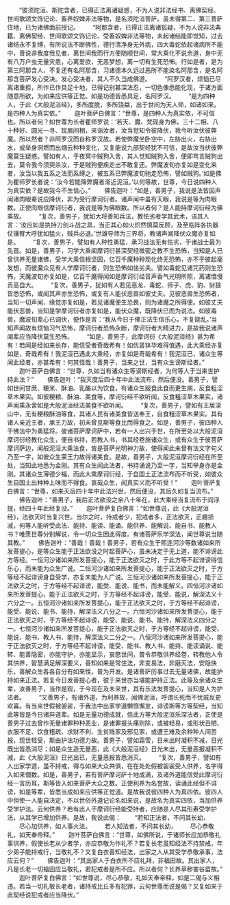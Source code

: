 <!-- { "loadSidebar": true } -->
　　“彼须陀洹、斯陀含者，已得正法离诸疑惑，不为人说非法经书、离佛契经、世间歌颂文饰记论、畜养奴婢非法等物，是名须陀洹菩萨。虽未得第二、第三菩萨住地，已为诸佛面前授记。
　　“阿那含者，已得正法离诸狐疑，不为人说非法典籍、离佛契经、世间歌颂文饰记论、受畜奴婢非法等物，未起诸结能即觉知，过去诸结永不复缚，有所说法不断佛性，德行清净身无外病，四大毒蛇依起诸病所不能中，善说非我度我见者，离世间我而行方便随顺世间，常大乘化不说余道，身中无有八万户虫无量灾患，心离爱欲，无恶梦想，离一切有生死恐怖。行如是者，是为第三阿那含人，不复还有名阿那含，习诸德本久远过恶所不能染名阿那含，是名阿那含菩萨发心受决。发心受决者，其人不久当成佛道。
　　“阿罗汉者，烦恼已尽离诸重担，所作已作具足十地，已得记别甚深法忍，一切色像悉能化现，于诸方面随意所欲，为如来应供等正觉。如是功德皆悉具足，名阿罗汉。
　　“是为四种人，于此《大般泥洹经》，多所度脱，多所饶益，出于世间为天人师，如诸如来。是四种人为真实依。”
　　迦叶菩萨白佛言：“世尊，是四种人为真实依，不可信也。所以者何？如世尊为长者瞿师罗说：‘若天、魔、梵现身为佛，三十二相、八十种好、圆光一寻、现眉间相，来诣汝者，汝当觉知令彼降伏，我今听汝伏彼弊魔。所以然者？非阿罗汉而自称罗汉故。若使弊魔坐卧空中，左胁出火，右胁出水，或举身洞燃而出烟云种种变化，又复能说九部契经犹不可信，是故汝当伏彼弊魔莫生疑惑。譬如有人，于夜冥中贼狗入舍，其人觉知贼狗入舍，便即骂言贼狗出去，莫令我今须臾杀汝，于是贼狗便疾走出不敢复还。弊魔波旬亦复如是变化来者，汝当以我五系之法而系缚之，被五系已弊魔波旬驰走恐怖，譬如贼狗。’如是佛为瞿师罗长者说：‘汝今若能降弊魔者渐近泥洹。’以何等故，世尊，今日说四种人为真实依？是故我今不生信心。”
　　佛告迦叶：“如是，善男子，我说是法皆因声闻诸肉眼辈说应降伏，非为受行摩诃衍者。诸声闻中虽有天眼，我说是等为肉眼数。正使肉眼信摩诃衍者，我说是等为佛眼数。所以者何？是人能持摩诃衍经为佛乘故。
　　“复次，善男子，犹如大将善知兵法，教怯劣者学其武术，语其人言：‘汝应如是执持刀剑斗战之具，当正其心如火炽然慎莫反顾，及至临阵各执器仗攘臂大呼犹如猛火，贼兵必退。’世雄导师为三界将，教诸声闻降伏众魔亦复如是。
　　“复次，善男子，譬如有人种性勇猛，承习战法无有怯劣，于诸战士最为先首。如是，善男子，习学大乘闻摩诃衍甚深契经微密之教不生恐怖，当知是人已曾供养无量诸佛，受学大乘信根坚固，亿百千魔种种现化终无恐怖，亦不于彼起毫发想，而彼魔众见有人学摩诃衍者，则生恐怖如怯劣夫。譬如毒蛇见诸咒药则生恐怖，天魔波旬亦复如是，亿百千魔得闻如是摩诃衍经音声香气光明所照，离诸憍慢贡高自大。
　　“复次，善男子，犹如有人若见恶龙、毒蛇、师子、虎、豹、豺狼皆悉恐怖，或闻其声亦生恐怖，或复有人能伏恶兽如彼丈夫。见彼恶兽生恐怖者，当知一切声闻、缘觉亦复如是，若见诸魔便生恐畏，则为诸魔之所得便。如彼丈夫能伏恶兽，当知是学摩诃衍者亦复如是，能伏众魔，既降伏已而为说法。如彼毒兽，魔波旬辈心已调伏，便作是言：‘我从今日于佛正法生信乐心，不复娆乱。’当知声闻故有烦恼习气恐怖，摩诃衍者恐怖永断，摩诃衍者大精进力，是故我说诸声闻辈应当降伏莫生恐怖。
　　“如是，善男子，此摩诃衍《大般泥洹经》甚为希有！若闻是经如来长存，能信受者奇哉希有！如优昙钵华难得值遇，此大乘经亦复如是，奇哉希有！我泥洹已遇此大乘经，亦复如是奇哉希有！我泥洹已，诸众生等闻此经者，亦甚希有！何其怪哉！善男子，当来之世，当有众生谤斯经者。”
　　迦叶菩萨白佛言：“世尊，久如当有诸众生等谤斯经者，为何等人于当来世护持此法？”
　　佛告迦叶：“我灭度后四十年中此法流布，然后便没。善男子，譬如世间甘蔗、粳米、酥油、乳酪以为饮食，有诸众生服食此食而更生病，反食粗涩草木果实。如彼粳粮、酥油、美食等，摩诃衍经不欲听闻，反食粗涩草木果实，诸声闻乘永舍如是大般泥洹经法美食不欲听闻。
　　“复次，善男子，譬如有王居深山中，无有粳粮酥油等食，其诸人民有诸美食皆送奉王，自食粗涩草木果实。其有诸人亲近王者，承王力故，初未曾见斯等食比而得食之。如是，善男子，彼四种人于佛法中为勇猛将。彼诸菩萨摩诃萨中，若有一人出兴于世，在所至处以大般泥洹摩诃衍经教化众生，便自书持，若教人书，书其经卷施诸众生，或有众生于彼菩萨摩诃萨边，闻般泥洹大乘法食，皆是菩萨光明神力故，使得闻此未曾有法文字句义乃至一字，如彼众生蒙王力故得诸美食。是故，善男子，大般泥洹摩诃衍经在所至处，当知此地悉为金刚。其有众生闻此法者，书持诵说乃至一字，当知举身亦是金刚。其诸众生薄德少福，而此大乘摩诃衍经，于自国土正法流布而不听受，如彼众生自国土出种种上味而不得食。哀哉众生，闻真实义而不听受！”
　　迦叶菩萨复白佛言：“世尊，如来灭后四十年中此法兴世，然后便没，其后久如复当流布。”
　　佛告迦叶：“善男子，我后正法欲没之余八十年在，此大乘经当复流布于阎浮提，经四十年此经复没。”
　　迦叶菩萨复白佛言：“如世尊说，此《大般泥洹经》，法欲灭时当复兴世。当尔之时，持戒者少，犯戒者多，正法欲灭，正趣损减，何等人能听受此法、能持、能读、能诵、能供养、能解说、能自书、能教人书？唯愿世尊分别解说，令一切众生因此得度。有诸菩萨乐学深法，闻世尊说当随其教。”
　　佛告迦叶：“善哉！善哉！善男子，若有众生于熙连河沙等数诸如来所发菩提心，是等众生能于正法欲没之时起菩萨心，虽未决定于无上道，能不诽谤此方等经。一恒河沙诸如来所发菩提心，能于正法欲灭之时，于此方等不起诽谤得信乐心，而未能为众生广说。二恒河沙诸如来所发菩提心，能于正法欲灭之时，于方等经不起诽谤身自受学，亦复未能为人广说。三恒河沙诸如来所发菩提心，能于正法欲灭之时，于方等经不起诽谤，能受、能说、能书，而未能解义。四恒河沙诸如来所发菩提心，能于正法欲灭之时，于方等经不起诽谤，能受、能说，解深法义十六分之一。五恒河沙诸如来所发菩提心，能于正法欲灭之时，于方等经不起诽谤，能受、能说、能书、能持，解深法义八分之一。六恒河沙诸如来所发菩提心，能于正法欲灭之时，于方等经不起诽谤，能受、能说、能书、能持，解深法义四分之一。七恒河沙诸如来所发菩提心，能于正法欲灭之时，于方等经不起诽谤，能受、能说、能书、教人书、能持，解深法义二分之一。八恒河沙诸如来所发菩提心，能于正法欲灭之时，于方等经不起诽谤，能受、能书、教人书、能持、能读诵说、能转、能善隐密，亦能守护，亦能显示，哀愍世间，普令恭敬供养经卷，转教他人令其供养，智慧满足解深要义，善知如来是常住法，非变易法，非磨灭法，安隐快乐，善解众生各各自分有如来性，普为开发。是诸菩萨历事过去无量诸佛，故能护持如来正法。若复今日发菩提心者，彼于来世亦当堪能护持正法。此等及余诸众生辈，汝善男子，当作是观，于今现在及未来世，其有乐法发菩提心，当知是人为护法者。
　　“又善男子，有诸外道，为利养故，闻佛泥洹，呼谓长死而不忧戚反更欢喜。有当来世假被袈裟，于我法中出家学道懒惰懈怠，诽谤斯等方等契经，当知此等皆是今日诸异道辈。如是无量功德成就，信此方等大般泥洹乐深法者，正使是善男子过去曾作无量诸罪种种恶业，是诸罪报头痛则除，或被轻易，或形状丑陋、衣服不足、饮食粗疏、求财不利、生贫贱家及邪见家，或遭王难及余种种人间苦报，现世轻受，斯由护法功德力故。善男子，譬如霜雪，日未出时凝积不减，日光既出皆悉消尽；如是众生造无量恶，此《大般泥洹经》日光未出，无量恶报凝积不减，此《大般泥洹》日光出已，无量恶报皆悉消灭。
　　“复次，善男子，譬如有人出家学道，虽不持戒，得与如来大众共俱，在在处处假被袈裟受人供养，名字得入如来僧数。如是，善男子，若有菩萨摩诃萨十地成满，及诸外道能信受此摩诃衍经一言历耳，斯等皆入如来菩萨大众之数。正使利养为名誉故，读诵此经但不诽谤，如是等辈，皆悉当成如来应供等正觉道。是故我说彼四种人为真四依。彼四人中但使一人能自决定，不以世俗外道记论名如来说，是故名为真实四依，当加供养受学护法。云何供养？若有此人于摩诃衍经能受持者，应随是人尽其形寿受学护法，从其学已增加供养。是故，我说此偈：
　　“若知正法者，不问其长幼，
　　尽心加供养，如人事火法。
　　若人知法者，不问其长幼，
　　尽心恭敬礼，如天奉帝释。”
　　迦叶菩萨白佛言：“世尊，如佛所说，于诸师长应加恭敬礼事供养，假使长老从少者学，亦应恭敬为作礼不？若复长老虽知经法不持禁戒，年少弟子能持戒行，当敬礼不？又复白衣善知经法，出家之人从其受学恭敬承事，法应云何？”
　　佛告迦叶：“其出家人于白衣所不应礼拜，非福田故。其出家人，凡是长老一切福田应当敬礼，若犯戒者是所不应。所以者何？长养草秽害谷苗故。”
　　迦叶菩萨复白佛言：“如世尊说，尽心恭敬，礼如天奉帝释，如是二偈与义相违。若当一切礼敬长老者，诸持戒比丘多有犯罪，云何世尊而说是偈？又复如来于此契经说犯戒者应当降伏。”
